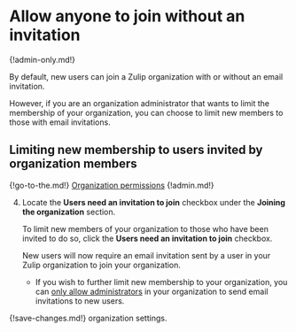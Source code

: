 # Allow anyone to join without an invitation

{!admin-only.md!}

By default, new users can join a Zulip organization with or without an email
invitation.

However, if you are an organization administrator that wants to limit
the membership of your organization, you can choose to limit new
members to those with email invitations.

## Limiting new membership to users invited by organization members

{!go-to-the.md!} [Organization permissions](/#organization/organization-permissions)
{!admin.md!}

4. Locate the **Users need an invitation to join** checkbox under the
**Joining the organization** section.

    To limit new members of your organization to those who have been
    invited to do so, click the **Users need an invitation to join** checkbox.

    New users will now require an email invitation sent by a user in your Zulip
organization to join your organization.

    * If you wish to further limit new membership to your organization, you can
    [only allow administrators](/help/only-allow-admins-to-invite-new-users) in
    your organization to send email invitations to new users.

{!save-changes.md!} organization settings.
